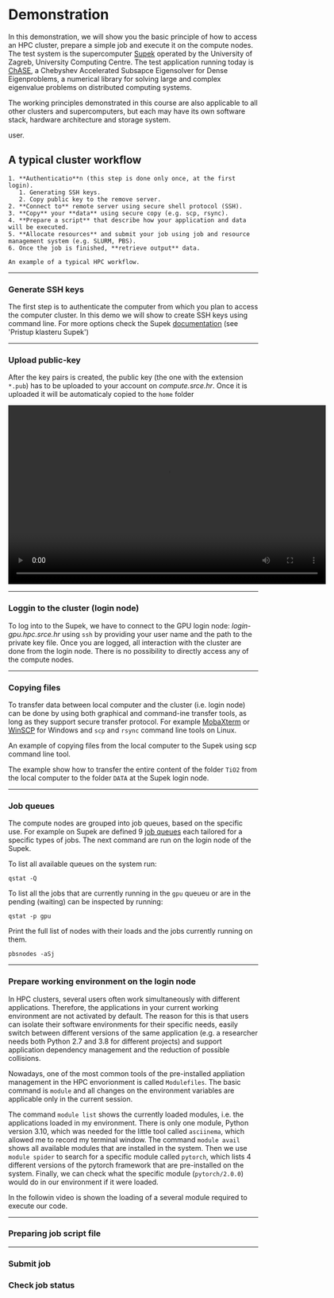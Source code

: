 # Demonstration

<!--
## Hrvatski centar kompentencija za HPC

[HR HPC CC](https://www.hpc-cc.hr/) uspostavljen je u sklopu projekta EuroCC (2020 - 2022) kao dio mreže nacionalnih centara kompetencija za HPC u 33 države članice Zajedničkog poduzeća za europsko računarstvo visokih performansi (EuroHPC JU).

One-Stop-Shop za HPC
- podrška korisnicima u korištenju HPC resursa
- razvoj novih kompetencija iz HPC područja
- suradnja akademske zajednice i gospodarstva
- izgradnja europskog HPC ekosustava

HR HPC CC trenutno djeluje u sklopu projekta EuroCC 2 (2023 - 2025) čiji je cilj daljnje promicanje korištenja HPC-a na nacionalnoj razini identificiranjem relevantnih korisnika.

```{figure} ../img/eurocc-map.png

```
-->

In this demonstration, we will show you the basic principle of how to access an HPC cluster, prepare a simple job and execute it on the compute nodes. The test system is the supercomputer [Supek](HPC-infra.md) operated by the University of Zagreb, University Computing Centre. The test application running today is [ChASE](https://github.com/ChASE-library/ChASE), a Chebyshev Accelerated Subsapce Eigensolver for Dense Eigenproblems, a numerical library for solving large and complex eigenvalue problems on distributed computing systems.

The working principles demonstrated in this course are also applicable to all other clusters and supercomputers, but each may have its own software stack, hardware architecture and storage system.

user.


## A typical cluster workflow

```{callout} The basic steps are the following:
1. **Authenticatio**n (this step is done only once, at the first login).
   1. Generating SSH keys.
   2. Copy public key to the remove server.
2. **Connect to** remote server using secure shell protocol (SSH).
3. **Copy** your **data** using secure copy (e.g. scp, rsync).
4. **Prepare a script** that describe how your application and data will be executed.
5. **Allocate resources** and submit your job using job and resource management system (e.g. SLURM, PBS).
6. Once the job is finished, **retrieve output** data.
```

```{figure} ../img/demo-run.png
An example of a typical HPC workflow.
```

---
### Generate SSH keys

The first step is to authenticate the computer from which you plan to access the computer cluster. In this demo we will show to create SSH keys using command line. For more options check the Supek [documentation](https://wiki.srce.hr/pages/viewpage.action?pageId=121966392) (see 'Pristup klasteru Supek')

<link rel="stylesheet" type="text/css" href="../../_static/asciinema-player.css" />
<body>
  <div id="sshkey-gen"></div>
  <script src="../../_static/asciinema-player.min.js"></script>
  <script>
    AsciinemaPlayer.create('../../extra/keygen.cast', document.getElementById('sshkey-gen'), {
      loop: false,
      fit: "width",
      terminalFontSize: 'medium',
      cols: 100,
      rows: 30,
      });
  </script>
</body>


---
### Upload public-key

After the key pairs is created, the public key (the one with the extension `*.pub`) has to be uploaded to your account on *compute.srce.hr*. Once it is uploaded it will be automaticaly copied to the `home` folder
<body>
  <video width="640" height="360" controls>
    <source src="../../extra/add-key-to-supek.webm" type="video/webm">
    Your browser does not support the video tag.
  </video>
</body>

---
### Loggin to the cluster (login node)

To log into to the Supek, we have to connect to the GPU login node: *login-gpu.hpc.srce.hr* using `ssh` by providing your user name and the path to the private key file.
Once you are logged, all interaction with the cluster are done from the login node. There is no possibility to directly access any of the compute nodes.

<link rel="stylesheet" type="text/css" href="/_static/asciinema-player.css" />
<body>
  <div id="login-supek"></div>
  <script src="/_static/asciinema-player.min.js"></script>
  <script>
    AsciinemaPlayer.create('/extra/login-supek.cast', document.getElementById('login-supek'), {
      loop: false,
      fit: "width",
      terminalFontSize: 'medium',
      cols: 100,
      rows: 30,
      });
  </script>
</body>

---
### Copying files

To transfer data between local computer and the cluster (i.e. login node) can be done by using both graphical and command-ine transfer tools, as long as they support secure transfer protocol. For example [MobaXterm](https://mobaxterm.mobatek.net/) or [WinSCP](https://winscp.net/eng/download.php) for Windows and `scp` and `rsync` command line tools on Linux.

An example of copying files from the local computer to the Supek using scp command line tool.

<link rel="stylesheet" type="text/css" href="/_static/asciinema-player.css" />
<body>
  <div id="copy-supek"></div>
  <script src="/_static/asciinema-player.min.js"></script>
  <script>
    AsciinemaPlayer.create('/extra/copy.cast', document.getElementById('copy-supek'), {
      loop: false,
      fit: "width",
      terminalFontSize: 'medium',
      cols: 100,
      rows: 30,
      });
  </script>
</body>

The example show how to transfer the entire content of the folder `TiO2` from the local computer to the folder `DATA` at the Supek login node.

---
### Job queues

The compute nodes are grouped into job queues, based on the specific use. For example on Supek are defined 9 [job queues](https://wiki.srce.hr/pages/viewpage.action?pageId=121966239) each tailored for a specific types of jobs. 
The next command are run on the login node of the Supek.

To list all available queues on the system run:
```
qstat -Q
```

To list all the jobs that are currently running in the `gpu` queueu or are in the pending (waiting) can be inspected by running:

```
qstat -p gpu
```

Print the full list of nodes with their loads and the jobs currently running on them.
```
pbsnodes -aSj
```


---
### Prepare working environment on the login node

In HPC clusters, several users often work simultaneously with different applications. Therefore, the applications in your current working environment are not activated by default. The reason for this is that users can isolate their software environments for their specific needs, easily switch between different versions of the same application (e.g. a researcher needs both Python 2.7 and 3.8 for different projects) and support application dependency management and the reduction of possible collisions.

Nowadays, one of the most common tools of the pre-installed appliation management in the HPC envorionment is called `Modulefiles`. The basic command is `module` and all changes on the environment variables are applicable only in the current session.

<link rel="stylesheet" type="text/css" href="/_static/asciinema-player.css" />
<body>
  <div id="module-supek"></div>
  <script src="/_static/asciinema-player.min.js"></script>
  <script>
    AsciinemaPlayer.create('/extra/module.cast', document.getElementById('module-supek'), {
      loop: false,
      fit: "width",
      terminalFontSize: 'medium',
      cols: 100,
      rows: 30,
      });
  </script>
</body>

The command `module list` shows the currently loaded modules, i.e. the applications loaded in my environment. There is only one module, Python version 3.10, which was needed for the little tool called `asciinema`, which allowed me to record my terminal window. The command `module avail` shows all available modules that are installed in the system. Then we use `module spider` to search for a specific module called `pytorch`, which lists 4 different versions of the pytorch framework that are pre-installed on the system. Finally, we can check what the specific module (`pytorch/2.0.0`) would do in our environment if it were loaded. 

In the followin video is shown the loading of a several module required to execute our code.

<link rel="stylesheet" type="text/css" href="/_static/asciinema-player.css" />
<body>
  <div id="load-modules-supek"></div>
  <script src="/_static/asciinema-player.min.js"></script>
  <script>
    AsciinemaPlayer.create('/extra/load-module.cast', document.getElementById('load-modules-supek'), {
      loop: false,
      fit: "width",
      terminalFontSize: 'medium',
      cols: 100,
      rows: 30,
      });
  </script>
</body>

---
### Preparing job script file


---
### Submit job


### Check job status


